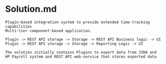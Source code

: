 # Solution.md
	Plugin-based integration system to provide extended time-tracking capabilities
	Multi-tier component-based application.
	
	Plugin -> REST API storage -> Storage -> REST API Business logic -> UI
	Plugin -> REST API storage -> Storage -> Reporting Logic -> UI

	The solution initially contains Plugins to export data from JIRA and HP Payroll system and REST API web-service that stores exported data
